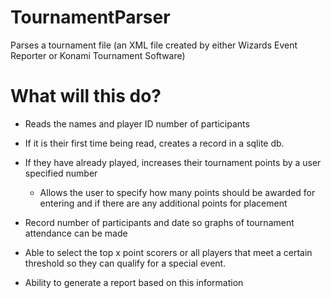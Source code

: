 # TournamentParser
Parses a tournament file (an XML file created by either Wizards Event Reporter or Konami Tournament Software)

# What will this do?

- Reads the names and player ID number of participants

- If it is their first time being read, creates a record in a sqlite db.

- If they have already played, increases their tournament points by a user specified number

  - Allows the user to specify how many points should be awarded for entering and if there are any additional
    points for placement
    
 - Record number of participants and date so graphs of tournament attendance can be made

 - Able to select the top x point scorers or all players that meet a certain threshold so they can qualify for
   a special event.

  - Ability to generate a report based on this information
